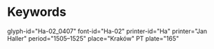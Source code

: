 # Keywords
glyph-id="Ha-02_0407"
font-id="Ha-02"
printer-id="Ha"
printer="Jan Haller"
period="1505–1525"
place="Kraków"
PT plate="165"
